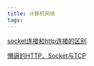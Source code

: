 ```yaml
---
title: 计算机网络
tags:
---
```



[socket连接和http连接的区别](https://blog.csdn.net/wwd0501/article/details/52412396)



[懵逼的HTTP、Socket与TCP](https://www.jianshu.com/p/a5410f895d6b)